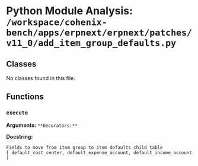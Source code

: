 # Python Module Analysis: `/workspace/cohenix-bench/apps/erpnext/erpnext/patches/v11_0/add_item_group_defaults.py`

## Classes

No classes found in this file.


## Functions

### `execute`
**Arguments:** ``
**Decorators:** ``

**Docstring:**
```
Fields to move from item group to item defaults child table
[ default_cost_center, default_expense_account, default_income_account ]
```

